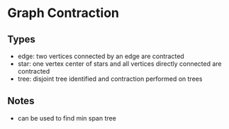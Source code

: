 # Graph Contraction

## Types

* edge: two vertices connected by an edge are contracted
* star: one vertex center of stars and all vertices directly connected are contracted
* tree: disjoint tree identified and contraction performed on trees

## Notes

* can be used to find min span tree

